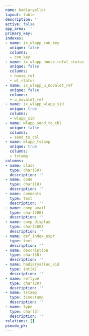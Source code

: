```yaml
---
name: hadiaryalloc
layout: table
description: ''
active: false
app_area: ''
primary_key: 
indexes:
- name: ix_wlapp_con_key
  unique: false
  columns:
  - con_key
- name: ix_wlapp_house_refwl_status
  unique: false
  columns:
  - house_ref
  - wl_status
- name: ix_wlapp_u_novalet_ref
  unique: false
  columns:
  - u_novalet_ref
- name: ix_wlapp_wlapp_sid
  unique: true
  columns:
  - wlapp_sid
- name: wlapp_send_to_cbl
  unique: false
  columns:
  - send_to_cbl
- name: wlapp_tstamp
  unique: true
  columns:
  - tstamp
columns:
- name: class
  type: char(50)
  description: ''
- name: code
  type: char(10)
  description: ''
- name: comments
  type: text
  description: ''
- name: comp_avail
  type: char(200)
  description: ''
- name: comp_display
  type: char(200)
  description: ''
- name: def_index_expr
  type: text
  description: ''
- name: description
  type: char(50)
  description: ''
- name: hadiaryalloc_sid
  type: int(4)
  description: ''
- name: reftype
  type: char(20)
  description: ''
- name: tstamp
  type: timestamp
  description: ''
- name: type
  type: char(3)
  description: ''
relations: []
pseudo_pk: 
---
```


